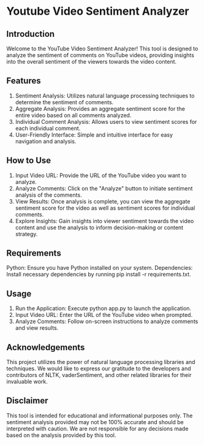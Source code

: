 # Youtube Video Sentiment Analyzer
## Introduction
Welcome to the YouTube Video Sentiment Analyzer! This tool is designed to analyze the sentiment of comments on YouTube videos, providing insights into the overall sentiment of the viewers towards the video content.
## Features
1. Sentiment Analysis: Utilizes natural language processing techniques to determine the sentiment of comments.
2. Aggregate Analysis: Provides an aggregate sentiment score for the entire video based on all comments analyzed.
3. Individual Comment Analysis: Allows users to view sentiment scores for each individual comment.
4. User-Friendly Interface: Simple and intuitive interface for easy navigation and analysis.
## How to Use
1. Input Video URL: Provide the URL of the YouTube video you want to analyze.
2. Analyze Comments: Click on the "Analyze" button to initiate sentiment analysis of the comments.
3. View Results: Once analysis is complete, you can view the aggregate sentiment score for the video as well as sentiment scores for individual comments.
4. Explore Insights: Gain insights into viewer sentiment towards the video content and use the analysis to inform decision-making or content strategy.
## Requirements
Python: Ensure you have Python installed on your system.
Dependencies: Install necessary dependencies by running pip install -r requirements.txt.
## Usage
1. Run the Application: Execute python app.py to launch the application.
2. Input Video URL: Enter the URL of the YouTube video when prompted.
3. Analyze Comments: Follow on-screen instructions to analyze comments and view results.
## Acknowledgements
This project utilizes the power of natural language processing libraries and techniques. We would like to express our gratitude to the developers and contributors of NLTK, vaderSentiment, and other related libraries for their invaluable work.
## Disclaimer
This tool is intended for educational and informational purposes only. The sentiment analysis provided may not be 100% accurate and should be interpreted with caution. We are not responsible for any decisions made based on the analysis provided by this tool.
